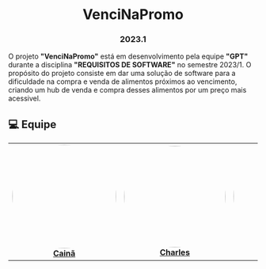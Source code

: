 <h1 align="center"> VenciNaPromo </h1>
<h3 align="center"> 2023.1 </h3>

O projeto **"VenciNaPromo"** está em desenvolvimento pela equipe **"GPT"** durante a disciplina **"REQUISITOS DE SOFTWARE"** no semestre 2023/1. O propósito do projeto consiste em dar uma solução de software para a dificuldade na compra e venda de alimentos próximos ao vencimento, criando um hub de venda e compra desses alimentos por um preço mais acessivel.

## 💻 Equipe <a name="team"></a>

<div>
  <table>
    <tr>
        <td align="center"><a href="https://github.com/freitasc" target="_blank"><img style="border-radius: 50%;" src="https://avatars.githubusercontent.com/u/49414401?v=4" width="210px;"><br /><b>Cainã</b></a><br /><a href="https://github.com/GabriellyAssuncao" target="_blank"></a>
        </td>
        <td align="center"><a href="https://github.com/charles-serafim" target="_blank"><img style="border-radius: 50%;" src="https://avatars.githubusercontent.com/u/75335915?v=4" width="205px;"><br /><b>Charles</b></a><br /><a href="https://github.com/Nicolas-Roberto" target="_blank"></a>
        </td>
        <td align="center"><a href="https://github.com/GabriellyAssuncao" target="_blank"><img style="border-radius: 50%;" src="https://avatars.githubusercontent.com/u/86726332?v=4" width="200px;"><br/><b>Gabrielly</b></a><br /><a href="https://github.com/NyndoND" target="_blank"></a>
        </td>
        <td align="center"><a href="https://github.com/Akaeboshi" target="_blank"><img style="border-radius: 50%;" src="https://avatars.githubusercontent.com/u/70554439?v=4"  width="210px;"><br/><b>Lucas</b></a><br /><a href="" target="_blank"></a>
        </td>
        <td align="center"><a href="https://github.com/sabrinaberno" target="_blank"><img style="border-radius: 50%;" src="https://avatars.githubusercontent.com/u/86732411?v=4"  width="200px;"><br /><b>Sabrina</b></a><br /><a href="https://github.com/TiagoBuson" target="_blank"></a></td>   
    </tr>
  </table>
</div>